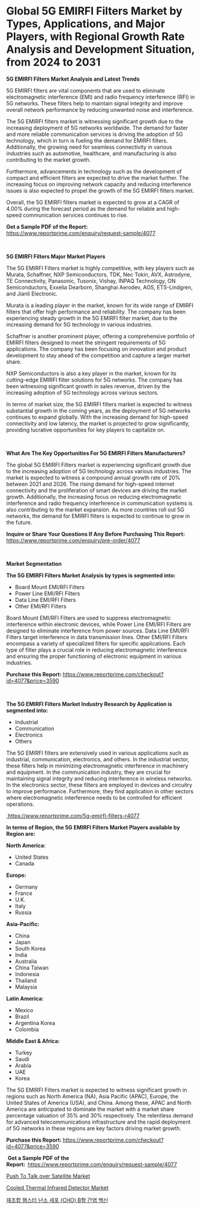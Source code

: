 <p><h1>Global 5G EMIRFI Filters Market by Types, Applications, and Major Players, with Regional Growth Rate Analysis and Development Situation, from 2024 to 2031</h1></p><p><strong>5G EMIRFI Filters Market Analysis and Latest Trends</strong></p>
<p><p>5G EMIRFI filters are vital components that are used to eliminate electromagnetic interference (EMI) and radio frequency interference (RFI) in 5G networks. These filters help to maintain signal integrity and improve overall network performance by reducing unwanted noise and interference.</p><p>The 5G EMIRFI filters market is witnessing significant growth due to the increasing deployment of 5G networks worldwide. The demand for faster and more reliable communication services is driving the adoption of 5G technology, which in turn is fueling the demand for EMIRFI filters. Additionally, the growing need for seamless connectivity in various industries such as automotive, healthcare, and manufacturing is also contributing to the market growth.</p><p>Furthermore, advancements in technology such as the development of compact and efficient filters are expected to drive the market further. The increasing focus on improving network capacity and reducing interference issues is also expected to propel the growth of the 5G EMIRFI filters market.</p><p>Overall, the 5G EMIRFI filters market is expected to grow at a CAGR of 4.00% during the forecast period as the demand for reliable and high-speed communication services continues to rise.</p></p>
<p><strong>Get a Sample PDF of the Report:&nbsp;</strong> <a href="https://www.reportprime.com/enquiry/request-sample/4077">https://www.reportprime.com/enquiry/request-sample/4077</a></p>
<p>&nbsp;</p>
<p><strong>5G EMIRFI Filters Major Market Players</strong></p>
<p><p>The 5G EMIRFI Filters market is highly competitive, with key players such as Murata, Schaffner, NXP Semiconductors, TDK, Nec Tokin, AVX, Astrodyne, TE Connectivity, Panasonic, Tusonix, Vishay, INPAQ Technology, ON Semiconductors, Exxelia Dearborn, Shanghai Aerodev, AOS, ETS-Lindgren, and Jianli Electronic. </p><p>Murata is a leading player in the market, known for its wide range of EMIRFI filters that offer high performance and reliability. The company has been experiencing steady growth in the 5G EMIRFI filter market, due to the increasing demand for 5G technology in various industries. </p><p>Schaffner is another prominent player, offering a comprehensive portfolio of EMIRFI filters designed to meet the stringent requirements of 5G applications. The company has been focusing on innovation and product development to stay ahead of the competition and capture a larger market share.</p><p>NXP Semiconductors is also a key player in the market, known for its cutting-edge EMIRFI filter solutions for 5G networks. The company has been witnessing significant growth in sales revenue, driven by the increasing adoption of 5G technology across various sectors.</p><p>In terms of market size, the 5G EMIRFI filters market is expected to witness substantial growth in the coming years, as the deployment of 5G networks continues to expand globally. With the increasing demand for high-speed connectivity and low latency, the market is projected to grow significantly, providing lucrative opportunities for key players to capitalize on.</p></p>
<p>&nbsp;</p>
<p><strong>What Are The Key Opportunities For 5G EMIRFI Filters Manufacturers?</strong></p>
<p><p>The global 5G EMIRFI Filters market is experiencing significant growth due to the increasing adoption of 5G technology across various industries. The market is expected to witness a compound annual growth rate of 20% between 2021 and 2026. The rising demand for high-speed internet connectivity and the proliferation of smart devices are driving the market growth. Additionally, the increasing focus on reducing electromagnetic interference and radio frequency interference in communication systems is also contributing to the market expansion. As more countries roll out 5G networks, the demand for EMIRFI filters is expected to continue to grow in the future.</p></p>
<p><strong>Inquire or Share Your Questions If Any Before Purchasing This Report:</strong> <a href="https://www.reportprime.com/enquiry/pre-order/4077">https://www.reportprime.com/enquiry/pre-order/4077</a></p>
<p>&nbsp;</p>
<p><strong>Market Segmentation</strong></p>
<p><strong>The 5G EMIRFI Filters Market Analysis by types is segmented into:</strong></p>
<p><ul><li>Board Mount EMI/RFI Filters</li><li>Power Line EMI/RFI Filters</li><li>Data Line EMI/RFI Filters</li><li>Other EMI/RFI Filters</li></ul></p>
<p><p>Board Mount EMI/RFI Filters are used to suppress electromagnetic interference within electronic devices, while Power Line EMI/RFI Filters are designed to eliminate interference from power sources. Data Line EMI/RFI Filters target interference in data transmission lines. Other EMI/RFI Filters encompass a variety of specialized filters for specific applications. Each type of filter plays a crucial role in reducing electromagnetic interference and ensuring the proper functioning of electronic equipment in various industries.</p></p>
<p><strong>Purchase this Report:&nbsp;</strong><a href="https://www.reportprime.com/checkout?id=4077&price=3590">https://www.reportprime.com/checkout?id=4077&price=3590</a></p>
<p>&nbsp;</p>
<p><strong>The 5G EMIRFI Filters Market Industry Research by Application is segmented into:</strong></p>
<p><ul><li>Industrial</li><li>Communication</li><li>Electronics</li><li>Others</li></ul></p>
<p><p>The 5G EMIRFI filters are extensively used in various applications such as industrial, communication, electronics, and others. In the industrial sector, these filters help in minimizing electromagnetic interference in machinery and equipment. In the communication industry, they are crucial for maintaining signal integrity and reducing interference in wireless networks. In the electronics sector, these filters are employed in devices and circuitry to improve performance. Furthermore, they find application in other sectors where electromagnetic interference needs to be controlled for efficient operations.</p></p>
<p><a href="https://www.reportprime.com/5g-emirfi-filters-r4077">&nbsp;https://www.reportprime.com/5g-emirfi-filters-r4077</a></p>
<p><strong>In terms of Region, the 5G EMIRFI Filters Market Players available by Region are:</strong></p>
<p>
    <p> <strong> North America: </strong>
        <ul>
            <li>United States</li>
            <li>Canada</li>
        </ul>
        </p> 
    <p> <strong> Europe: </strong>
        <ul>
            <li>Germany</li>
            <li>France</li>
            <li>U.K.</li>
            <li>Italy</li>
            <li>Russia</li>
        </ul>
        </p> 
    <p> <strong> Asia-Pacific: </strong>
        <ul>
            <li>China</li>
            <li>Japan</li>
            <li>South Korea</li>
            <li>India</li>
            <li>Australia</li>
            <li>China Taiwan</li>
            <li>Indonesia</li>
            <li>Thailand</li>
            <li>Malaysia</li>
        </ul>
        </p> 
    <p> <strong> Latin America: </strong>
        <ul>
            <li>Mexico</li>
            <li>Brazil</li>
            <li>Argentina Korea</li>
            <li>Colombia</li>
        </ul>
        </p> 
    <p> <strong> Middle East & Africa: </strong>
        <ul>
            <li>Turkey</li>
            <li>Saudi</li>
            <li>Arabia</li>
            <li>UAE</li>
            <li>Korea</li>
        </ul>
    </p>
    </p>
<p><p>The 5G EMIRFI Filters market is expected to witness significant growth in regions such as North America (NA), Asia Pacific (APAC), Europe, the United States of America (USA), and China. Among these, APAC and North America are anticipated to dominate the market with a market share percentage valuation of 35% and 30% respectively. The relentless demand for advanced telecommunications infrastructure and the rapid deployment of 5G networks in these regions are key factors driving market growth.</p></p>
<p><strong>Purchase this Report: </strong><a href="https://www.reportprime.com/checkout?id=4077&price=3590">https://www.reportprime.com/checkout?id=4077&price=3590</a></p>
<p>&nbsp;<strong>Get a Sample PDF of the Report:&nbsp;&nbsp;</strong><a href="https://www.reportprime.com/enquiry/request-sample/4077">https://www.reportprime.com/enquiry/request-sample/4077</a></p>
<p><strong></strong></p>
<p><p><a href="https://github.com/juniordelafrance/Market-Research-Report-List-4/blob/main/push-to-talk-over-satellite-market.md">Push To Talk over Satellite Market</a></p><p><a href="https://github.com/jaidynmorantestelletmjzya/Market-Research-Report-List-4/blob/main/cooled-thermal-infrared-detector-market.md">Cooled Thermal Infrared Detector Market</a></p><p><a href="https://github.com/nigaleamar09/Market-Research-Report-List-2/blob/main/6309092103710.md">재조합 햄스터 난소 세포 (CHO) B형 간염 백신</a></p></p>
